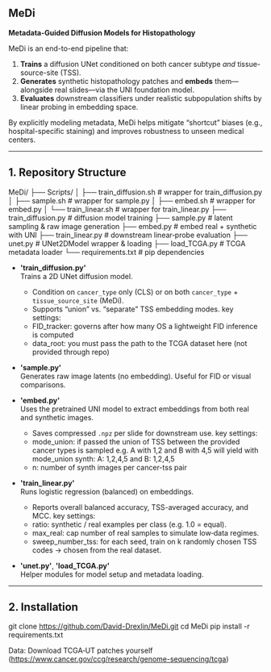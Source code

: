 ## MeDi

**Metadata-Guided Diffusion Models for Histopathology**

MeDi is an end-to-end pipeline that:

1. **Trains** a diffusion UNet conditioned on both cancer subtype _and_ tissue-source-site (TSS).
2. **Generates** synthetic histopathology patches and **embeds** them—alongside real slides—via the UNI foundation model.
3. **Evaluates** downstream classifiers under realistic subpopulation shifts by linear probing in embedding space.

By explicitly modeling metadata, MeDi helps mitigate “shortcut” biases (e.g., hospital-specific staining) and improves robustness to unseen medical centers.

---

## 1. Repository Structure
MeDi/
├── Scripts/
│ ├── train_diffusion.sh # wrapper for train_diffusion.py
│ ├── sample.sh # wrapper for sample.py
│ ├── embed.sh # wrapper for embed.py
│ └── train_linear.sh # wrapper for train_linear.py
├── train_diffusion.py # diffusion model training
├── sample.py # latent sampling & raw image generation
├── embed.py # embed real + synthetic with UNI
├── train_linear.py # downstream linear‐probe evaluation
├── unet.py # UNet2DModel wrapper & loading
├── load_TCGA.py # TCGA metadata loader
└── requirements.txt # pip dependencies

- **'train_diffusion.py'**  
  Trains a 2D UNet diffusion model.  
  - Condition on `cancer_type` only (CLS) or on both `cancer_type` + `tissue_source_site` (MeDi).  
  - Supports “union” vs. “separate” TSS embedding modes.
  key settings:
  - FID_tracker: governs after how many OS a lightweight FID inference is computed
  - data_root: you must pass the path to the TCGA dataset here (not provided through repo)

- **'sample.py'**  
  Generates raw image latents (no embedding). Useful for FID or visual comparisons.

- **'embed.py'**  
  Uses the pretrained UNI model to extract embeddings from both real and synthetic images.  
  - Saves compressed `.npz` per slide for downstream use.
  key settings:
  - mode_union: if passed the union of TSS between the provided cancer types is sampled e.g. A with 1,2 and B with 4,5 will yield with mode_union synth: A: 1,2,4,5 and B: 1,2,4,5
  - n: number of synth images per cancer-tss pair 

- **'train_linear.py'**  
  Runs logistic regression (balanced) on embeddings.  
  - Reports overall balanced accuracy, TSS-averaged accuracy, and MCC.
  key settings:  
  - ratio: synthetic / real examples per class (e.g. 1.0 = equal).
  - max_real: cap number of real samples to simulate low‐data regimes.
  - sweep_number_tss: for each seed, train on k randomly chosen TSS codes -> chosen from the real dataset.

- **'unet.py'**, **'load_TCGA.py'**  
  Helper modules for model setup and metadata loading.

---

## 2. Installation

git clone https://github.com/David-Drexlin/MeDi.git
cd MeDi
pip install -r requirements.txt

Data:
Download TCGA‐UT patches yourself (https://www.cancer.gov/ccg/research/genome-sequencing/tcga)


